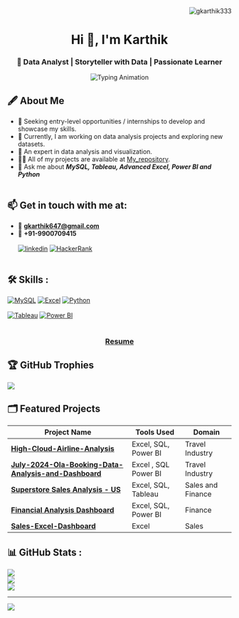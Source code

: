 
<p align="Right"> <img src="https://komarev.com/ghpvc/?username=gkarthik333&label=Profile%20views&color=0e75b6&style=flat" alt="gkarthik333" /> </p>         
  
<h1 align="center">Hi 👋, I'm Karthik</h1>              
<h3 align="center">🚀 Data Analyst | Storyteller with Data | Passionate Learner</h3>         
<p align="center">
  <img src="https://readme-typing-svg.demolab.com?font=Fira+Code&size=24&duration=4000&pause=1000&color=3498db&center=true&width=600&lines=Identify+Problem;Gather+Data;Analyze+Data;Find+Solutions" alt="Typing Animation" />
</p>

## 🖋️ About Me  

- 🔭 Seeking entry-level opportunities / internships to develop and showcase my skills.
- 🌱 Currently, I am working on data analysis projects and exploring new datasets.
- 🎯 An expert in data analysis and visualization.
- 👨‍💻 All of my projects are available at <a href="https://github.com/gkarthik333?tab=repositories">My_repository</a>.
- 💬 Ask me about ***MySQL, Tableau, Advanced Excel, Power BI and Python***<br><br>

## 📫 Get in touch with me at:
- 📧 **gkarthik647@gmail.com**
- 📲 **+91-9900709415**<br><br>
  [![linkedin](https://img.shields.io/badge/linkedin-0A66C2?style=for-the-badge&logo=linkedin&logoColor=white)](https://www.linkedin.com/in/karthikgk-id333/)
  [![HackerRank](https://img.shields.io/badge/HackerRank-%2300000f.svg?style=for-the-badge&logo=HackerRank&logoColor=white)](https://www.hackerrank.com/profile/gkarthik647)
  <br><br>

## 🛠 Skills :
[![MySQL](https://img.shields.io/badge/MySQL-3670A0?style=for-the-badge&logo=MySQL&logoColor=white)](https://www.mysql.com/)
[![Excel](https://img.shields.io/badge/Excel-%2344A833.svg?style=for-the-badge&logo=Excel&logoColor=white)](https://www.microsoft.com/en-in/microsoft-365/excel)
[![Python](https://img.shields.io/badge/Python-3670A0?style=for-the-badge&logo=Python&logoColor=ffdd54)](https://www.python.org/https://www.python.org/)<br><br>
 [![Tableau](https://img.shields.io/badge/Tableau-%23ffffff.svg?style=for-the-badge&logo=Tableau&logoColor=black)](https://www.tableau.com/products/desktop)
 [![Power BI](https://img.shields.io/badge/Power_BI-%23F7931E.svg?style=for-the-badge&logo=Power_BI&logoColor=white)](https://www.microsoft.com/en-us/power-platform/products/power-bi)<br><br>



<h3 align="center"><a href="https://github.com/gkarthik333/gkarthik333/blob/main/Karthik%20Gk%20-%20Data%20Analyst.pdf">Resume</a></h3>

## 🏆 GitHub Trophies
![](https://github-profile-trophy.vercel.app/?username=gkarthik333&theme=dark&no-frame=true&no-bg=true&margin-w=4)

## 🗂️ Featured Projects

| **Project Name**                                                                                      | **Tools Used**                     | **Domain**              |
|-------------------------------------------------------------------------------------------------------|------------------------------------|-------------------------|
| [**High-Cloud-Airline-Analysis**](https://github.com/gkarthik333/High-Cloud-Airline-Analysis) | Excel, SQL, Power BI     |Travel Industry      |
| [**July-2024-Ola-Booking-Data-Analysis-and-Dashboard**](https://github.com/gkarthik333/July-2024-Ola-Booking-Data-Analysis-and-Dashboard)  | Excel , SQL Power BI                          | Travel Industry           |
| [**Superstore Sales Analysis - US**](https://github.com/gkarthik333/Superstore-Dashboard) | Excel, SQL, Tableau                  | Sales and Finance       |
| [**Financial Analysis Dashboard**](https://github.com/gkarthik333/Financial-Analysis)| Excel, SQL, Power BI     |  Finance             |
| [**Sales-Excel-Dashboard**](https://github.com/gkarthik333/Sales-Excel-Dashboard) | Excel                | Sales        |




## 📊 GitHub Stats :
![](https://github-readme-streak-stats.herokuapp.com/?user=gkarthik333&theme=dark&hide_border=false)<br/>
![](https://github-readme-stats.vercel.app/api?username=gkarthik333&theme=dark&hide_border=false&include_all_commits=false&count_private=false)<br/>
![](https://github-readme-stats.vercel.app/api/top-langs/?username=gkarthik333&theme=dark&hide_border=false&include_all_commits=false&count_private=false&layout=compact)

----------------
[![](https://visitcount.itsvg.in/api?id=gkarthik333&icon=0&color=0)](https://visitcount.itsvg.in)








<!-- Proudly created with GPRM ( https://gprm.itsvg.in ) -->


<!---
gkarthik333/gkarthik333 is a ✨ special ✨ repository because its `README.md` (this file) appears on your GitHub profile.
You can click the Preview link to take a look at your changes.
--->
